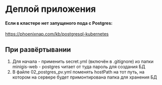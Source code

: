 # Деплой приложения

#### Если в кластере нет запущеного пода с Postgres:
https://phoenixnap.com/kb/postgresql-kubernetes

## При развёртывании

1. Для начала - применить secret.yml (включён в .gitignore) из папки minigis-web - postgres читает от туда пароль для создания БД
2. В файле 02_postgres_pv.yml поменять hostPath на тот путь, на котором на сервере будет примонтирована папка для хранения БД